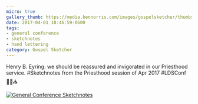 ```yaml
---
micro: true
gallery_thumb: https://media.bennorris.com/images/gospelsketcher/thumbs/apr-17-3-eyring.jpg
date: 2017-04-01 18:46:59-0600
tags:
- general conference
- sketchnotes
- hand lettering
category: Gospel Sketcher
---
```


Henry B. Eyring: we should be reassured and invigorated in our Priesthood service. #Sketchnotes from the Priesthood session of Apr 2017 #LDSConf ✍🏼⛪️

[![General Conference Sketchnotes](https://media.bennorris.com/images/gospelsketcher/general-conference/apr-2017/apr-17-3-eyring.jpg)](https://media.bennorris.com/images/gospelsketcher/general-conference/apr-2017/apr-17-3-eyring.jpg)

